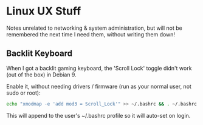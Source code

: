 # Linux UX Stuff
Notes unrelated to networking & system administration, but will not be remembered the next time I need them, without writing them down!

## Backlit Keyboard
When I got a backlit gaming keyboard, the 'Scroll Lock' toggle didn't work (out of the box) in Debian 9.

Enable it, without needing drivers / firmware (run as your normal user, not sudo or root):
```bash
echo "xmodmap -e 'add mod3 = Scroll_Lock'" >> ~/.bashrc && . ~/.bashrc
```

This will append to the user's ~/.bashrc profile so it will auto-set on login.
